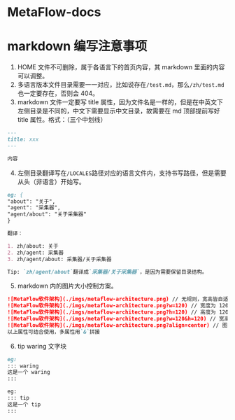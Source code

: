 # MetaFlow-docs

# markdown 编写注意事项

1. HOME 文件不可删除，属于各语言下的首页内容，其 markdown 里面的内容可以调整。
2. 多语言版本文件目录需要一一对应，比如说存在`/test.md`，那么`/zh/test.md`也一定要存在，否则会 404。
3. markdown 文件一定要写 title 属性，因为文件名是一样的，但是在中英文下左侧目录是不同的，中文下需要显示中文目录，故需要在 md 顶部提前写好 title 属性。格式：（**三**个中划线）

```md
---
title: xxx
---

内容
```

4. 左侧目录翻译写在`/LOCALES`路径对应的语言文件内，支持书写路径，但是需要从头（非语言）开始写。

```md
eg: {
"about": "关于",
"agent": "采集器",
"agent/about": "关于采集器"
}

翻译：

1. zh/about: 关于
2. zh/agent: 采集器
3. zh/agent/about: 采集器/关于采集器

Tip: `zh/agent/about`翻译成`采集器/关于采集器`，是因为需要保留目录结构。
```

5. markdown 内的图片大小控制方案。

```md
![MetaFlow软件架构](./imgs/metaflow-architecture.png) // 无规则，宽高皆自适应
![MetaFlow软件架构](./imgs/metaflow-architecture.png?w=120) // 宽度为 120 的图片，高度随比例变化
![MetaFlow软件架构](./imgs/metaflow-architecture.png?h=120) // 高度为 120 的图片，宽度随比例变化
![MetaFlow软件架构](./imgs/metaflow-architecture.png?w=120&h=120) // 宽高都为 120 的图片，比例写死（不建议使用）
![MetaFlow软件架构](./imgs/metaflow-architecture.png?align=center) // 图片对齐方式，align 取值分别是 center(居中)，left(靠左)，right(靠右)。默认 left
以上属性可结合使用，多属性用`&`拼接
```

6. tip waring 文字块

```md
eg:
::: waring
这是一个 waring
:::

eg:
::: tip
这是一个 tip
:::
```
